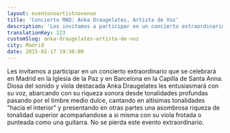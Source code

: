 ```yaml
---
layout: eventonoartistnovenue
title: 'Concierto MAD: Anka Draugelates, Artista de Voz'
description: 'Les invitamos a participar en un concierto extraordinario que se celebrará en Madrid en la Iglesia de la Paz y en Barcelona en la Capilla de Santa Anna. '
translationKey: 223
customSlug: anka-draugelates-artista-de-voz
city: Madrid
date: 2015-02-17 19:30:00
---
```


Les invitamos a participar en un concierto extraordinario que se celebrará en Madrid en la Iglesia de la Paz y en Barcelona en la Capilla de Santa Anna. Diosa del sonido y viola destacada Anka Draugelates les entusiasmará con su voz, abarcando con su riqueza sonora desde tonalidades profundas pasando por el timbre medio dulce, cantando en altísimas tonalidades "hacía el interior" y presentando en otras partes una asombrosa riqueza de tonalidad superior acompañandose a si misma con su viola frotada o punteada como una guitarra. No se pierda este evento extraordinario.
